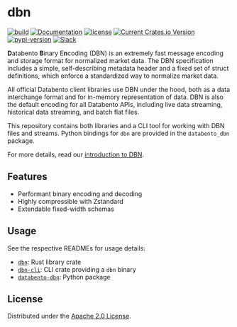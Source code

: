 # dbn

[![build](https://github.com/databento/dbn/actions/workflows/build.yaml/badge.svg)](https://github.com/databento/dbn/actions/workflows/build.yaml)
[![Documentation](https://img.shields.io/docsrs/dbn)](https://docs.rs/dbn/latest/dbn/)
[![license](https://img.shields.io/github/license/databento/dbn?color=blue)](./LICENSE)
[![Current Crates.io Version](https://img.shields.io/crates/v/dbn.svg)](https://crates.io/crates/dbn)
[![pypi-version](https://img.shields.io/pypi/v/databento_dbn)](https://pypi.org/project/databento-dbn)
[![Slack](https://img.shields.io/badge/join_Slack-community-darkblue.svg?logo=slack)](https://join.slack.com/t/databento-hq/shared_invite/zt-24oqyrub9-MellISM2cdpQ7s_7wcXosw)

**D**atabento **B**inary E**n**coding (DBN) is an extremely fast message encoding and storage format for normalized market data.
The DBN specification includes a simple, self-describing metadata header and a fixed set of struct definitions, which enforce a standardized way to normalize market data.

All official Databento client libraries use DBN under the hood, both as a data interchange format and for in-memory representation of data.
DBN is also the default encoding for all Databento APIs, including live data streaming, historical data streaming, and batch flat files.

This repository contains both  libraries and a CLI tool for working with DBN files and streams.
Python bindings for `dbn` are provided in the `databento_dbn` package.

For more details, read our [introduction to DBN](https://databento.com/docs/knowledge-base/new-users/dbn-encoding/getting-started-with-dbn).

## Features

- Performant binary encoding and decoding
- Highly compressible with Zstandard
- Extendable fixed-width schemas

## Usage

See the respective READMEs for usage details:
- [`dbn`](rust/dbn/README.md): Rust library crate
- [`dbn-cli`](rust/dbn-cli/README.md): CLI crate providing a `dbn` binary
- [`databento-dbn`](python/README.md): Python package

## License

Distributed under the [Apache 2.0 License](https://www.apache.org/licenses/LICENSE-2.0.html).
